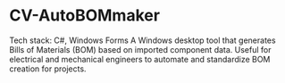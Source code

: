 ﻿# CV-AutoBOMmaker

Tech stack: C#, Windows Forms
A Windows desktop tool that generates Bills of Materials (BOM) based on imported component data. Useful for electrical and mechanical engineers to automate and standardize BOM creation for projects.
